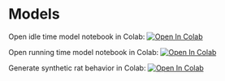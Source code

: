 # Models
Open idle time model notebook in Colab:
[![Open In Colab](https://colab.research.google.com/assets/colab-badge.svg)](https://colab.research.google.com/github/HeathenToaster/code/blob/master/VIGOR_IdleTimeModel.ipynb)

Open running time model notebook in Colab:
[![Open In Colab](https://colab.research.google.com/assets/colab-badge.svg)](https://colab.research.google.com/github/HeathenToaster/code/blob/master/VIGOR_RunningTimeModel.ipynb)

Generate synthetic rat behavior in Colab:
[![Open In Colab](https://colab.research.google.com/assets/colab-badge.svg)](https://colab.research.google.com/github/HeathenToaster/code/blob/master/Rat_simulation.ipynb)
